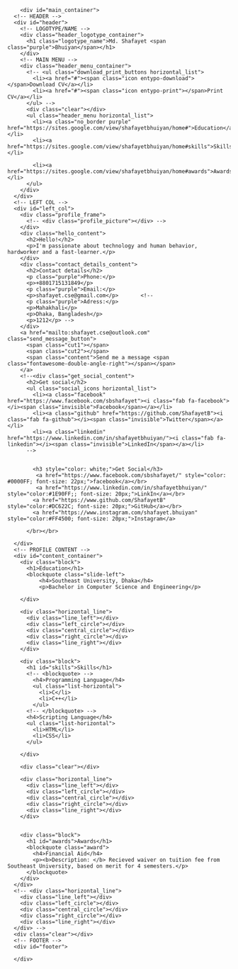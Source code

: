 <!DOCTYPE html>
<!-- saved from url=(0026)https://shafayetb.github.io/ -->
<html lang="en"><head><meta http-equiv="Content-Type" content="text/html; charset=UTF-8">
  
  <title>Shafayet Bhuiyan</title>
  <style>
  
  
/* Utils */

.clear {
	clear: both;
}
.purple {
	color: #837c9a;
}

.block {
	margin: 25px 30px;
}
	.block h1 {
		margin-left: -5px;
		font-weight: 200;
	}

.last.block {
	margin-bottom: 110px;
}

.horizontal_list {
	margin: 0;
	padding: 0;
	list-style-type: none;
}
	.horizontal_list li {
		float: left;
	}
	.horizontal_list li:before {
		content: none;
	}
	.horizontal_list li { 
		padding-left: 0; 
		text-indent: 0;
	}

.list-horizontal li {
	display:inline-block;
}
.list-horizontal li:before {
	content: '\00a0\2022\00a0\00a0';
	/* color:#999; */
	color:rgba(83, 183, 201, 0.5);
	font-size:14px;
}
.list-horizontal li:first-child:before {
	content: '';
}

.horizontal_line{
	margin: 34px 0 0 30px;
	height: 26px;
	position: relative;	
}
	.line_left,
	.line_right{
		border-top: 1px solid #434247;
		width: 305px;
		margin-top: 13px;
	}
	.line_left{
		float: left;
	}
	.line_right {
		float: right;
	}
	.left_circle, 
	.central_circle, 
	.right_circle {
		background: rgb(69,68,73);
		background: rgba(255,255,255, 0.15);
		position: absolute;
		border-radius: 50px;
	}
	.left_circle, 
	.right_circle {
		width: 13px;
		height: 13px;
		top: 7px;
	}
	.left_circle{
		left: 314px;
	}
	.central_circle{
		width: 26px;
		height: 26px;		
		top: 0px;
		left: 322px;
	}
	.right_circle{
		left: 343px;
	}
	
/* Main tags */

body {
	background: url(http://subtlepatterns2015.subtlepatterns.netdna-cdn.com/patterns/dark_wall.png) repeat;
	margin: 0;
}

h1,h2,h3, h4 {
	font-family: 'Lato', Helvetica, sans-serif;
	font-weight: 300;
	color: rgb(247, 239, 239);
}
	h1 {
		font-size: 48px;
		font-weight: 300;
		margin: 20px 0;
	}
	h2 {
		font-size: 28px;
		margin: 32px 0 24px;
	}
	h3 {
		font-size: 24px;
	}
	h4 {
		font-size: 18px;
		font-weight: 400;
	}

blockquote {
	font-style: italic;
	margin: 25px 0;
	padding-left: 20px;
	border-left: 2px solid rgb(214, 223, 218);
}
	
blockquote, p , a, li {
	font-family: 'Lato', Helvetica, sans-serif;
	font-weight: 300;
	font-size: 15px;
	color: rgb(250, 250, 250);
}

a:focus { 
    outline: none;
}

ul {
    list-style: none;
    padding:0;
    margin:0;
}
	li { 
		padding-left: 1em; 
		text-indent: -.7em;
	}
	li:before {
		content: "• ";
		color: #c5c2d1;;
		font-size: 20px;
		padding-right: 8px;
	}
/* Containers size */

#main_container {
	width: 960px;
	height: 100%;
	margin: 0 auto;
}
	#header {
		height: 130px;
		border-bottom: 1px solid #403F44;
	}
		.header_logotype_container {
			width: 260px;
			height: 130px;
			border-right: 1px solid #403F44;
			float: left;
		}
		.header_menu_container {
			height: 130px;
			width: 699px;
			float: left;
		}
			.header_menu_container a {
				font-family: 'Lato', Helvetica, sans-serif;
			}
	#left_col {
		width: 260px;
		float: left;
	}
	#content_container {
		width: 699px;
		height: 100%;
		border-left: 1px solid #403F44;
		float: left;
	}
	#footer {
		width: 960px;
		height: 60px;
		border-top: 1px solid #403F44;
		display: inline-block;
	}

/* HEADER */

.logotype_name{
	text-transform: uppercase;
	font-size: 32px;
	margin: 43px 0 0;
}
.logotype_occupation{
	text-transform: uppercase;
	margin-top: 5px;
	color: #9ac2b3;
	font-size: 14px;
	letter-spacing: 2px;
	padding-left: 7px;
}

.download_print_buttons {
	width: 225px;
	height: 45px;
	float: right;
}
	.download_print_buttons a {
		text-decoration: none;
		font-size: 12px;
		font-family: 'Lato', Helvetica, sans-serif;
		font-style: italic;
		line-height: 45px;
		padding: 16px 17px;
		background: #353638;
	}
		.download_print_buttons a:hover {
			background: #020609;
		}
		.download_print_buttons .icon {
			color: #02070a;
			padding-right: 6px;
			font-style: normal;
			font-size: 18px;
		}
		.icon-angle-double-right {
			position: relative;
			top: 2px;
		}
			.download_print_buttons a:hover .icon {
				color: #e4e3e8;
			}
			
.header_menu {
	width: 699px;
	margin-top: 40px;
	margin-left: 5px;
}
	.header_menu a{
		text-decoration: none;
		padding: 0 20px;
		border-left: 1px solid #e4e3e8;
		font-size: 16px;
		font-weight: 400;
	}
	.header_menu a.no_border{
		border-left: none;
	}
		.header_menu a:hover {
			color: #837c9a;
		}
		
/* LEFT NAV */

#left_nav h2 {
	margin: 0;
	font-size: 24px;
}

.profile_frame{
	width: 180px;
	height: 220px;
	background: black;
	border: 1px solid #403F44;
	margin-top: 30px;
}
	.profile_picture{
		width: 210px;
		height: 240px;
		margin:10px;
		background: url(//s3-us-west-2.amazonaws.com/s.cdpn.io/86033/profile/profile-512_3.jpg) 100% /210px no-repeat;
	}

.hello_content,
.contact_details_content {
	margin-top: 25px;
}

.hello_content{
	width: 230px;
}
.contact_details_content h2 + p.purple{
	margin-top: 10px;
}
.contact_details_content p{
	margin: 0;
}
.contact_details_content p.purple{
	margin-top: 25px;
}

.send_message_button,
.special_button {
	margin-top: 25px;
	display: block;
	background: rgb(204, 203, 212);
	width: 230px;
	height: 50px;
	position: relative;
	z-index: 1;
}
	.cut1:after {
		content: "";
		position: absolute;
		bottom: -19px;
		left: -20px;
		width: 30px;
		height: 30px;
		z-index: 9;
		background: url(http://subtlepatterns2015.subtlepatterns.netdna-cdn.com/patterns/dark_wall.png) repeat;
    transform: rotate(45deg);
	}
	.cut2:before {
	    content: "";
	    position: absolute;
	    top: -19px;
	    right: -20px;
	    width: 30px;
	    height: 30px;
	    z-index: 9;
	    background: url(http://subtlepatterns2015.subtlepatterns.netdna-cdn.com/patterns/dark_wall.png) repeat;
      transform: rotate(45deg);
	}
	.content {
	    text-align: center;		
	    color: #04080b;
	    width: 100%;
	    height: 40px;
	    position: absolute;
	    z-index: 2;
	    font: 18px 'Lato', Arial, sans-serif;
	    margin: 0;
	    padding: 16px 0 0;
        top: -4px;
        bottom: 10px;
	    border-top: 1px solid #403F44;
	    border-bottom: 1px solid #403F44;
	}
	.send_message_button:hover,
	.special_button:hover {
		background: #29C782;
	}

.get_social_content {
	margin-top: 15px;
}
  .get_social_content h2{
    margin-bottom: 8px;
  }
	.social_icons {
		margin-left: -8px;
	}
	.social_icons a {
		font-size: 35px;
		text-decoration: none;
		color: #000507;
		padding: 0;
		padding: 0 5px;
	}
		.social_icons a span.invisible {
			display:none;
		}
		.social_icons .facebook:hover{
			background: #3b5998;
			color: #dfe3ee;
			border-top-right-radius: 50px;
			border-bottom-left-radius: 50px;
		}
		.social_icons .github:hover{
			background: rgb(126, 151, 160);
			color: #fff;
			border-top-left-radius: 50px;
			border-bottom-right-radius: 50px;
		}
		.social_icons .linkedin:hover{
			background: #007bb6;
			color: #fff;
			border-top-right-radius: 50px;
			border-bottom-left-radius: 50px;
		}

.footer_name {
	font-style: italic;
	margin-top: 20px;
}

/* Profile Content */

.profile_quote {
	position: relative;
	/* margin-left: 5px; */
}
	.profile_quote p {
		font-size: 17px;
		width: 455px;
	}
	.profile_quote  .entypo-quote {
		color: #3d3a41;
		font-size: 80px;
    font-style: normal;
		position: absolute;
		top: -20px;
		right: 70px;
		cursor: default;
	}

.philosophy_content {
	margin-top: 20px;
}
	.philosophy_content p {
		margin: 0;
		width: 370px;
		float: left;
	}
	.philosophy_content ul {
		float: left;
		padding-left: 40px;
	}

.slide-left {
	/* padding-left: 5%; */
	line-height: 20%;
	position: relative;
}
.award{
	line-height: 120%;
}

  
  
  </style>


</head>

<body>
  
<!-- MAIN CONTAINER -->
		<div id="main_container">
      <!-- HEADER -->
      <div id="header">
        <!-- LOGOTYPE/NAME -->
        <div class="header_logotype_container">
          <h1 class="logotype_name">Md. Shafayet <span class="purple">Bhuiyan</span></h1>
        </div>
        <!-- MAIN MENU -->
        <div class="header_menu_container">
          <!-- <ul class="download_print_buttons horizontal_list">
            <li><a href="#"><span class="icon entypo-download"></span>Download CV</a></li>
            <li><a href="#"><span class="icon entypo-print"></span>Print CV</a></li>
          </ul> -->
          <div class="clear"></div>
          <ul class="header_menu horizontal_list">
            <li><a class="no_border purple" href="https://sites.google.com/view/shafayetbhuiyan/home#">Education</a></li>
            <li><a href="https://sites.google.com/view/shafayetbhuiyan/home#skills">Skills</a></li>
          
            <li><a href="https://sites.google.com/view/shafayetbhuiyan/home#awards">Awards</a></li>
          </ul>
        </div>
      </div>
      <!-- LEFT COL -->
      <div id="left_col">
        <div class="profile_frame">
          <!-- <div class="profile_picture"></div> -->
        </div>
        <div class="hello_content">
          <h2>Hello!</h2>
          <p>I'm passionate about technology and human behavior, hardworker and a fast-learner.</p>
        </div>
        <div class="contact_details_content">
          <h2>Contact details</h2>
          <p class="purple">Phone:</p>
          <p>+8801715131849</p>
          <p class="purple">Email:</p>
          <p>shafayet.cse@gmail.com</p>		  <!--
          <p class="purple">Adress:</p>
          <p>Mahakhali</p>
          <p>Dhaka, Bangladesh</p>
          <p>1212</p> -->
        </div>
        <a href="mailto:shafayet.cse@outlook.com" class="send_message_button">
          <span class="cut1"></span>
          <span class="cut2"></span>
          <span class="content">Send me a message <span class="fontawesome-double-angle-right"></span></span>
        </a>
        <!--<div class="get_social_content">
          <h2>Get social</h2>
          <ul class="social_icons horizontal_list">
            <li><a class="facebook" href="https://www.facebook.com/sbshafayet"><i class="fab fa-facebook"></i><span class="invisible">Facebook</span></a></li>
            <li><a class="github" href="https://github.com/ShafayetB"><i class="fab fa-github"></i><span class="invisible">Twitter</span></a></li>
            <li><a class="linkedin" href="https://www.linkedin.com/in/shafayetbhuiyan/"><i class="fab fa-linkedin"></i><span class="invisible">LinkedIn</span></a></li>
          -->
		  
		  
			<h3 style="color: white;">Get Social</h3>
			 <a href="https://www.facebook.com/sbshafayet/" style="color: #0000FF; font-size: 22px;">facebook</a></br>
		  	 <a href="https://www.linkedin.com/in/shafayetbhuiyan/"  style="color:#1E90FF;; font-size: 20px;">LinkIn</a></br>
			<a href="https://www.github.com/ShafayetB" style="color:#DC622C; font-size: 20px;">GitHub</a></br>
			<a href="https://www.instagram.com/shafayet.bhuiyan" style="color:#FF4500; font-size: 20px;">Instagram</a>
									
		  </br></br>
		  
      </div>
      <!-- PROFILE CONTENT --> 
      <div id="content_container">				
        <div class="block">
          <h1>Education</h1>
          <blockquote class="slide-left">
              <h4>Southeast University, Dhaka</h4>
              <p>Bachelor in Computer Science and Engineering</p>
              
        </div>
        
        <div class="horizontal_line">
          <div class="line_left"></div>
          <div class="left_circle"></div>
          <div class="central_circle"></div>
          <div class="right_circle"></div>
          <div class="line_right"></div>
        </div>
        
        <div class="block">
          <h1 id="skills">Skills</h1>
          <!-- <blockquote> -->
            <h4>Programming Language</h4>
            <ul class="list-horizontal">
              <li>C</li>
              <li>C++</li>
            </ul>
          <!-- </blockquote> -->
          <h4>Scripting Language</h4>
          <ul class="list-horizontal">
            <li>HTML</li>
            <li>CSS</li>
          </ul>
          
        </div>

        <div class="clear"></div>
        
        <div class="horizontal_line">
          <div class="line_left"></div>
          <div class="left_circle"></div>
          <div class="central_circle"></div>
          <div class="right_circle"></div>
          <div class="line_right"></div>
        </div>
		
		
		<div class="block">
          <h1 id="awards">Awards</h1>
          <blockquote class="award">
            <h4>Financial Aid</h4>
            <p><b>Description: </b> Recieved waiver on tuition fee from Southeast University, based on merit for 4 semesters.</p>
          </blockquote>
        </div> 
      </div>
      <!-- <div class="horizontal_line">
        <div class="line_left"></div>
        <div class="left_circle"></div>
        <div class="central_circle"></div>
        <div class="right_circle"></div>
        <div class="line_right"></div>
      </div> -->
      <div class="clear"></div>
      <!-- FOOTER -->
      <div id="footer">

      </div>
</div>
 <!-- <script src="./Welcome!_files/jquery-3.5.0.min.map"></script>
  <script src="./Welcome!_files/index.js.download"></script>-->







</body></html>
